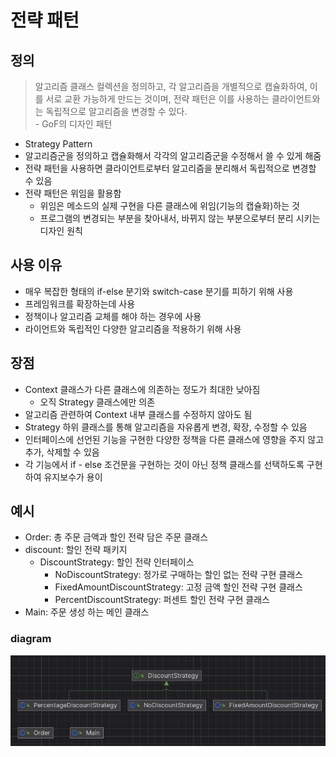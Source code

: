 # 전략 패턴

## 정의

> 알고리즘 클래스 컬렉션을 정의하고, 각 알고리즘을 개별적으로 캡슐화하여, 이를 서로 교환 가능하게 만드는 것이며, 전략 패턴은 이를 사용하는 클라이언트와는 독립적으로 알고리즘을 변경할 수 있다.<br>- GoF의 디자인 패턴

- Strategy Pattern
- 알고리즘군을 정의하고 캡슐화해서 각각의 알고리즘군을 수정해서 쓸 수 있게 해줌
- 전략 패턴을 사용하면 클라이언트로부터 알고리즘을 분리해서 독립적으로 변경할 수 있음
- 전략 패턴은 위임을 활용함
    - 위임은 메소드의 실제 구현을 다른 클래스에 위임(기능의 캡슐화)하는 것
    - 프로그램의 변경되는 부분을 찾아내서, 바뀌지 않는 부분으로부터 분리 시키는 디자인 원칙

## 사용 이유
- 매우 복잡한 형태의 if-else 분기와 switch-case 분기를 피하기 위해 사용
- 프레임워크를 확장하는데 사용
- 정책이나 알고리즘 교체를 해야 하는 경우에 사용
- 라이언트와 독립적인 다양한 알고리즘을 적용하기 위해 사용

## 장점
- Context 클래스가 다른 클래스에 의존하는 정도가 최대한 낮아짐
    - 오직 Strategy 클래스에만 의존
- 알고리즘 관련하여 Context 내부 클래스를 수정하지 않아도 됨
- Strategy 하위 클래스를 통해 알고리즘을 자유롭게 변경, 확장, 수정할 수 있음
- 인터페이스에 선언된 기능을 구현한 다양한 정책을 다른 클래스에 영향을 주지 않고 추가, 삭제할 수 있음
- 각 기능에서 if - else 조건문을 구현하는 것이 아닌 정책 클래스를 선택하도록 구현하여 유지보수가 용이

## 예시
- Order: 총 주문 금액과 할인 전략 담은 주문 클래스
- discount: 할인 전략 패키지
  - DiscountStrategy: 할인 전략 인터페이스
    - NoDiscountStrategy: 정가로 구매하는 할인 없는 전략 구현 클래스
    - FixedAmountDiscountStrategy: 고정 금액 할인 전략 구현 클래스
    - PercentDiscountStrategy: 퍼센트 할인 전략 구현 클래스
- Main: 주문 생성 하는 메인 클래스

### diagram
![img.png](img.png)

